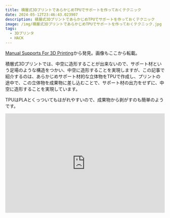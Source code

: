 ```yaml
---
title: 積層式3DプリントであらかじめTPUでサポートを作っておくテクニック
date: 2024-05-12T23:46:43.023907
description: 積層式3DプリントであらかじめTPUでサポートを作っておくテクニック
image: /img/積層式3DプリントであらかじめTPUでサポートを作っておくテクニック.jpg
tags:
  - 3Dプリンタ
  - HACK
---
```

[Manual Supports For 3D Printing](https://hackaday.com/2024/04/21/manual-supports-for-3d-printing/)から発見。画像もここから転載。

積層式3Dプリントでは、中空に造形することが出来ないので、サポート材という足場のような構造をつかい、中空に造形することを実現しますが、この記事で紹介するのは、あらかじめサポート材的な立体物をTPUで作成し、プリントの途中で、この立体物を成果物に差し込むことで、サポート材の出力をせずに、中空に造形することを実現しています。

TPUはPLAとくっついてもはがれやすいので、成果物から剥がすのも簡単のようです。

<iframe width="100%" height="315" src="https://www.youtube.com/embed/6hVWOkj9DZs" title="YouTube video player" frameborder="0" allow="accelerometer; autoplay; clipboard-write; encrypted-media; gyroscope; picture-in-picture" allowfullscreen></iframe>

